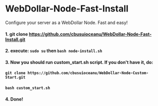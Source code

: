 # WebDollar-Node-Fast-Install
Configure your server as a WebDollar Node. Fast and easy!

#### 1. git clone https://github.com/cbusuioceanu/WebDollar-Node-Fast-Install.git
#### 2. execute: ```sudo su``` then ```bash node-install.sh```
#### 3. Now you should run custom_start.sh script. If you don't have it, do:
#### ```git clone https://github.com/cbusuioceanu/WebDollar-Node-Custom-Start.git```
#### ```bash custom_start.sh```
#### 4. Done!
